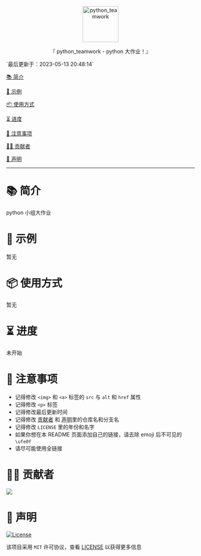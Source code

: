 <div align="center">
  <img id="python_teamwork" width="96" alt="python_teamwork" src="https://raw.githubusercontent.com/Cierra-Runis/python_teamwork/master/repository_img/icon.svg">
  <p>『 python_teamwork - python 大作业！』</p>
</div>
`最后更新于：2023-05-13 20:48:14`

[📚 简介](#-简介)

[📸 示例](#-示例)

[📦 使用方式](#-使用方式)

[⏳ 进度](#-进度)

[📌 注意事项](#-注意事项)

[🧑‍💻 贡献者](#-贡献者)

[🔦 声明](#-声明)

---

# 📚 简介

python 小组大作业

# 📸 示例

暂无

# 📦 使用方式

暂无

# ⏳ 进度

未开始

# 📌 注意事项

- 记得修改 `<img>` 和 `<a>` 标签的 `src` 与 `alt` 和 `href` 属性
- 记得修改 `<p>` 标签
- 记得修改最后更新时间
- 记得修改 [贡献者](#-Contributor) 和 [声明](#-Declaration)里的仓库名和分支名
- 记得修改 `LICENSE` 里的年份和名字
- 如果你想在本 README 页面添加自己的链接，请去除 emoji 后不可见的 `\ufe0f`
- 请尽可能使用全链接

# 🧑‍💻 贡献者

<a href="https://github.com/Cierra-Runis/python_teamwork/graphs/contributors">
  <img src="https://contrib.rocks/image?repo=Cierra-Runis/python_teamwork" />
</a>

# 🔦 声明

[![License](https://img.shields.io/github/license/Cierra-Runis/python_teamwork)](https://github.com/Cierra-Runis/python_teamwork/blob/master/LICENSE)

该项目采用 `MIT` 许可协议，查看 [LICENSE](https://github.com/Cierra-Runis/python_teamwork/blob/master/LICENSE) 以获得更多信息
